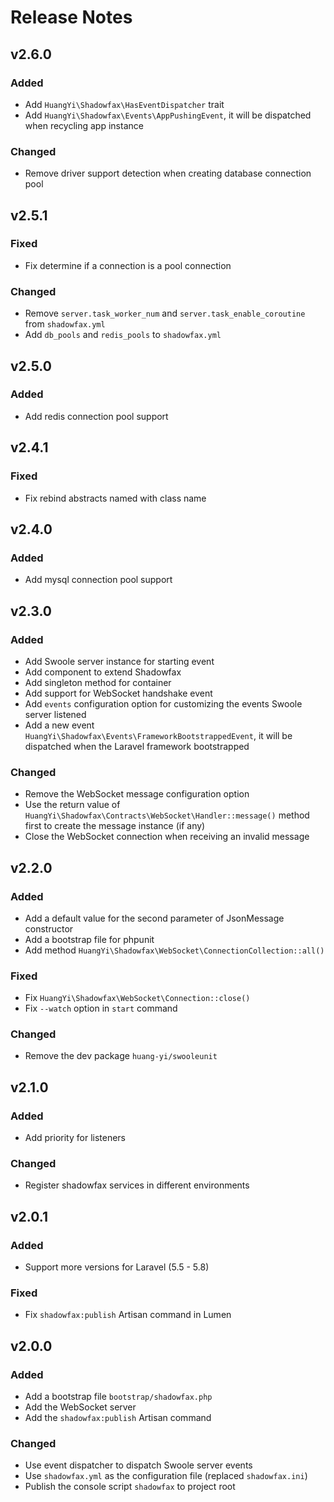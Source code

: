 # Release Notes


## v2.6.0

### Added

- Add `HuangYi\Shadowfax\HasEventDispatcher` trait
- Add `HuangYi\Shadowfax\Events\AppPushingEvent`, it will be dispatched when recycling app instance

### Changed

- Remove driver support detection when creating database connection pool


## v2.5.1

### Fixed

- Fix determine if a connection is a pool connection

### Changed

- Remove `server.task_worker_num` and `server.task_enable_coroutine` from `shadowfax.yml`
- Add `db_pools` and `redis_pools` to `shadowfax.yml`


## v2.5.0

### Added

- Add redis connection pool support


## v2.4.1

### Fixed

- Fix rebind abstracts named with class name


## v2.4.0

### Added

- Add mysql connection pool support


## v2.3.0

### Added

- Add Swoole server instance for starting event
- Add component to extend Shadowfax
- Add singleton method for container
- Add support for WebSocket handshake event
- Add `events` configuration option for customizing the events Swoole server listened
- Add a new event `HuangYi\Shadowfax\Events\FrameworkBootstrappedEvent`, it will be dispatched when the Laravel framework bootstrapped

### Changed

- Remove the WebSocket message configuration option
- Use the return value of `HuangYi\Shadowfax\Contracts\WebSocket\Handler::message()` method first to create the message instance (if any)
- Close the WebSocket connection when receiving an invalid message


## v2.2.0

### Added

- Add a default value for the second parameter of JsonMessage constructor
- Add a bootstrap file for phpunit
- Add method `HuangYi\Shadowfax\WebSocket\ConnectionCollection::all()`

### Fixed

- Fix `HuangYi\Shadowfax\WebSocket\Connection::close()`
- Fix `--watch` option in `start` command

### Changed

- Remove the dev package `huang-yi/swooleunit`


## v2.1.0

### Added

- Add priority for listeners

### Changed

- Register shadowfax services in different environments


## v2.0.1

### Added

- Support more versions for Laravel (5.5 - 5.8)

### Fixed

- Fix `shadowfax:publish` Artisan command in Lumen


## v2.0.0

### Added

- Add a bootstrap file `bootstrap/shadowfax.php`
- Add the WebSocket server
- Add the `shadowfax:publish` Artisan command

### Changed

- Use event dispatcher to dispatch Swoole server events
- Use `shadowfax.yml` as the configuration file (replaced `shadowfax.ini`)
- Publish the console script `shadowfax` to project root
